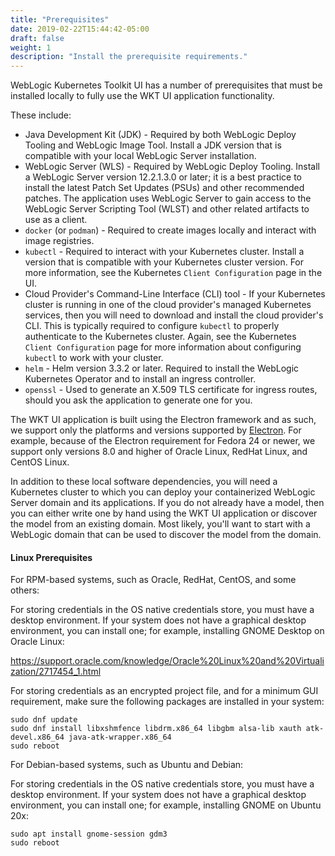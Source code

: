 ```yaml
---
title: "Prerequisites"
date: 2019-02-22T15:44:42-05:00
draft: false
weight: 1
description: "Install the prerequisite requirements."
---
```



WebLogic Kubernetes Toolkit UI has a number of prerequisites that must be installed locally to fully use the
WKT UI application functionality.  

These include:

- Java Development Kit (JDK) - Required by both WebLogic Deploy Tooling and WebLogic Image Tool.
  Install a JDK version that is compatible with your local WebLogic Server installation.
- WebLogic Server (WLS) - Required by WebLogic Deploy Tooling.  Install a WebLogic Server version
  12.2.1.3.0 or later; it is a best practice to install the latest Patch Set Updates (PSUs) and other recommended patches. The
  application uses WebLogic Server to gain access to the WebLogic Server Scripting Tool (WLST) and other related artifacts to use
  as a client.
- `docker` (or `podman`) - Required to create images locally and interact with image registries.
- `kubectl` - Required to interact with your Kubernetes cluster.  Install a version that is
  compatible with your Kubernetes cluster version.  For more information, see the Kubernetes `Client Configuration` page in the UI.
- Cloud Provider's Command-Line Interface (CLI) tool -  If your Kubernetes cluster is running in one of the cloud
  provider's managed Kubernetes services, then you will need to download and install the cloud provider's CLI.  This is
  typically required to configure `kubectl` to properly authenticate to the Kubernetes cluster. Again, see the Kubernetes
  `Client Configuration` page for more information about configuring `kubectl` to work with your cluster.
- `helm` - Helm version 3.3.2 or later. Required to install the WebLogic Kubernetes Operator and to install an ingress controller.
- `openssl` - Used to generate an X.509 TLS certificate for ingress routes, should you ask the application
  to generate one for you.

The WKT UI application is built using the Electron framework and as such, we support only the platforms and versions supported by [Electron](https://www.electronjs.org/docs/latest/tutorial/support#supported-platforms).  For example, because of the Electron requirement for Fedora 24 or newer, we support only versions 8.0 and higher of Oracle Linux, RedHat Linux, and CentOS Linux.

In addition to these local software dependencies, you will need a Kubernetes cluster to which you can deploy your
containerized WebLogic Server domain and its applications.  If you do not already have a model, then you can either write
one by hand using the WKT UI application or discover the model from an existing domain.  Most likely, you'll want to start
with a WebLogic domain that can be used to discover the model from the domain.

#### Linux Prerequisites

For RPM-based systems, such as Oracle, RedHat, CentOS, and some others:

For storing credentials in the OS native credentials store, you must have a desktop environment. If your system does not have a graphical desktop environment,
you can install one; for example, installing GNOME Desktop on Oracle Linux:

https://support.oracle.com/knowledge/Oracle%20Linux%20and%20Virtualization/2717454_1.html

For storing credentials as an encrypted project file, and for a minimum GUI requirement, make sure the following packages are installed in your system:
```
sudo dnf update
sudo dnf install libxshmfence libdrm.x86_64 libgbm alsa-lib xauth atk-devel.x86_64 java-atk-wrapper.x86_64
sudo reboot
```
For Debian-based systems, such as Ubuntu and Debian:

For storing credentials in the OS native credentials store, you must have a desktop environment. If your system does not have a graphical desktop environment,
you can install one; for example, installing GNOME on Ubuntu 20x:
```
sudo apt install gnome-session gdm3
sudo reboot
```
